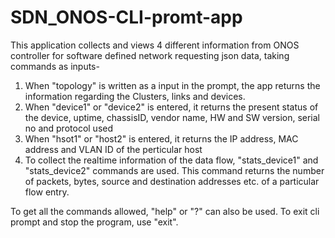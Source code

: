 # SDN_ONOS-CLI-promt-app
This application collects and views 4 different information from ONOS controller for software defined network requesting json data, taking commands as inputs-

1. When "topology" is written as a input in the prompt, the app returns the information regarding the Clusters, links and devices.
2. When "device1" or "device2" is entered, it returns the present status of the device, uptime, chassisID, vendor name, HW and SW version, serial no and protocol used
3. When "hsot1" or "host2" is entered, it returns the IP address, MAC address and VLAN ID of the perticular host
4. To collect the realtime information of the data flow, "stats_device1" and "stats_device2" commands are used. This command returns the number of packets, bytes, source and destination addresses etc. of a particular flow entry.

To get all the commands allowed, "help" or "?" can also be used.
To exit cli prompt and stop the program, use "exit".
